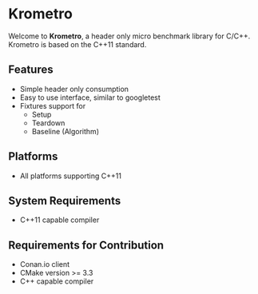 # Krometro

Welcome to **Krometro**, a header only micro benchmark library for C/C++. Krometro is based on the C++11 standard.

## Features

* Simple header only consumption
* Easy to use interface, similar to googletest
* Fixtures support for
    * Setup
    * Teardown
    * Baseline (Algorithm)

## Platforms

* All platforms supporting C++11

## System Requirements

* C++11 capable compiler

## Requirements for Contribution

* Conan.io client
* CMake version >= 3.3
* C++ capable compiler
